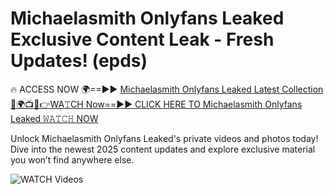 # Michaelasmith Onlyfans Leaked Exclusive Content Leak - Fresh Updates! (epds)

🔥 ACCESS NOW 🌍==►► <a href="https://tinyurl.com/3fjeunct" rel="nofollow">Michaelasmith Onlyfans Leaked Latest Collection</a></h3>
[🔴🌍📺📱👉WA𝚃CH Now==►► CLICK HERE TO Michaelasmith Onlyfans Leaked 𝚆𝙰𝚃𝙲𝙷 NOW](https://tinyurl.com/3fjeunct)

Unlock Michaelasmith Onlyfans Leaked's private videos and photos today! Dive into the newest 2025 content updates and explore exclusive material you won’t find anywhere else.


<a href="https://tinyurl.com/3fjeunct" rel="nofollow" data-target="animated-image.originalLink"><img src="https://camo.githubusercontent.com/8a4f000d20f83aca3bf7ec5f350d767afa0574a8a352519fd8cfa583a6f93a33/68747470733a2f2f692e696d6775722e636f6d2f644a486b345a712e676966" alt="WATCH Videos" data-canonical-src="https://i.imgur.com/dJHk4Zq.gif" style="max-width: 100%; display: inline-block;" data-target="animated-image.originalImage"></a>
